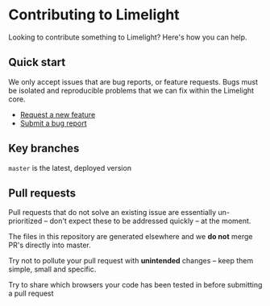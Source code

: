 # Contributing to Limelight

Looking to contribute something to Limelight? Here's how you can help.

## Quick start
We only accept issues that are bug reports, or feature requests. Bugs must be isolated and reproducible problems that we can fix within the Limelight core.

- [Request a new feature](https://github.com/GrishonNganga/Limelight/issues/new)
- [Submit a bug report](https://github.com/GrishonNganga/Limelight/issues/new)
  
## Key branches
``master``  is the latest, deployed version

## Pull requests
Pull requests that do not solve an existing issue are essentially un-prioritized – don't expect these to be addressed quickly  – at the moment.

The files in this repository are generated elsewhere and we **do not** merge PR's directly into master.

Try not to pollute your pull request with **unintended** changes – keep them simple, small and specific.

Try to share which browsers your code has been tested in before submitting a pull request